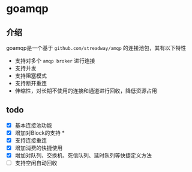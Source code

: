 # goamqp

## 介绍

goamqp是一个基于 `github.com/streadway/amqp` 的连接池包，其有以下特性

- 支持对多个 `amqp broker` 进行连接
- 支持并发
- 支持阻塞模式
- 支持断开重连
- 伸缩性，对长期不使用的连接和通道进行回收，降低资源占用

## todo

- [x] 基本连接池功能
- [x] 增加对Block的支持 *
- [x] 支持连接重连
- [x] 增加消费的快捷使用
- [x] 增加对队列、交换机、死信队列、延时队列等快捷定义方法
- [ ] 支持空闲自动回收
